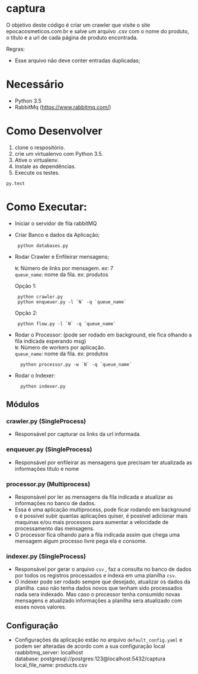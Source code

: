# captura

O objetivo deste código é criar um crawler que visite o site epocacosmeticos.com.br e salve um arquivo .csv com o nome do produto, o título e a url de cada página de produto encontrada.

Regras:
 - Esse arquivo não deve conter entradas duplicadas;
 
 
# Necessário
 - Python 3.5
 - RabbitMq (https://www.rabbitmq.com/)
 
# Como Desenvolver

 1. clone o respositório.
 2. crie um virtualenvo com Python 3.5.
 3. Ative o virtualenv.
 4. Instale as dependências.
 5. Execute os testes.
 
 ```console
 py.test
```

# Como Executar:
 - Iniciar o servidor de fila rabbitMQ
 
 - Criar  Banco e dados da Aplicação;
    
        python databases.py
 
 - Rodar Crawler e Enfileirar mensagens;  
    
    `N`: Número de links por mensagem. ex: 7  
    `queue_name`: nome da fila. ex: produtos 
    
    Opção 1:  
    
        python crawler.py
        python enqueuer.py -l `N` -q `queue_name`
        
    Opção 2:
        
        python flow.py -l `N` -q `queue_name`

- Rodar o Processor: (pode ser rodado em background, ele fica olhando a fila indicada esperando msg)  
    `N`: Número de workers por aplicação.   
    `queue_name`: nome da fila. ex: produtos
     
        python processor.py -w `N` -q `queue_name`

- Rodar o Indexer:
  
        python indexer.py

## Módulos  
 
### crawler.py (SingleProcess) 
   - Responsável por capturar os links da url informada.  
 
### enqueuer.py (SingleProcess) 
   - Responsável por enfileirar as mensagens que precisam ter atualizada as informações título e nome  
 
### processor.py (Multiprocess)
   - Responsável por ler as mensagens da fila indicada e atualizar as informações no banco de dados.
   - Essa é uma aplicação multiprocess, pode ficar rodando em background e é possível subir quantas aplicações quiser, é possível adicionar mais maquinas e/ou mais processos para aumentar a velocidade de processamento das mensagens.
   - O processor fica olhando para a fila indicada assim que chega uma mensagem algum processo livre pega ela e consome.

### indexer.py (SingleProcess)
   - Responsável por gerar o arquivo `csv` , faz a consulta no banco de dados por todos os registros processados e indexa em uma planilha `csv`.  
   - O indexer pode ser rodado sempre que desejado, atualizar os dados da planilha. caso não tenha dados novos que tenham sido processados nada sera indexado. Mas caso o processor tenha consumido novas mensagens e atualizado informações a planilha sera atualizado com esses novos valores.  

## Configuração    
   - Configurações da aplicação estão no arquivo `default_config.yaml` e podem ser alteradas de acordo com a sua configuração local  
        raabbitmq_server: localhost  
        database: postgresql://postgres:123@localhost:5432/captura  
        local_file_name: products.csv  

